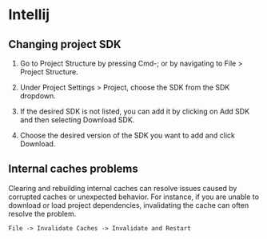 # Intellij

## Changing project SDK

1. Go to Project Structure by pressing Cmd-; or by navigating to File > Project Structure.

1. Under Project Settings > Project, choose the SDK from the SDK dropdown.

1. If the desired SDK is not listed, you can add it by clicking on Add SDK and then selecting Download SDK.

1. Choose the desired version of the SDK you want to add and click Download.

## Internal caches problems

Clearing and rebuilding internal caches can resolve issues caused by corrupted caches or unexpected behavior. For instance, if you are unable to download or load project dependencies, invalidating the cache can often resolve the problem.

```
File -> Invalidate Caches -> Invalidate and Restart
```